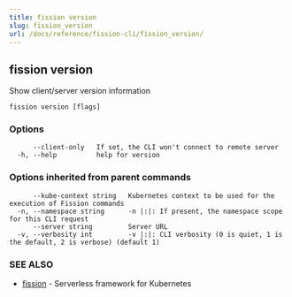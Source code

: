 ```yaml
---
title: fission version
slug: fission_version
url: /docs/reference/fission-cli/fission_version/
---
```

## fission version

Show client/server version information

```
fission version [flags]
```

### Options

```
      --client-only   If set, the CLI won't connect to remote server
  -h, --help          help for version
```

### Options inherited from parent commands

```
      --kube-context string   Kubernetes context to be used for the execution of Fission commands
  -n, --namespace string      -n |:|: If present, the namespace scope for this CLI request
      --server string         Server URL
  -v, --verbosity int         -v |:|: CLI verbosity (0 is quiet, 1 is the default, 2 is verbose) (default 1)
```

### SEE ALSO

* [fission](/docs/reference/fission-cli/fission/)	 - Serverless framework for Kubernetes

